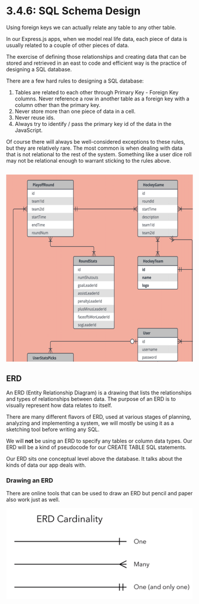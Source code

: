 # 3.4.6: SQL Schema Design

Using foreign keys we can actually relate any table to any other table.

In our Express.js apps, when we model real life data, each piece of data is usually related to a couple of other pieces of data.

The exercise of defining those relationships and creating data that can be stored and retrieved in an east to code and efficient way is the practice of designing a SQL database.

There are a few hard rules to designing a SQL database:

1. Tables are related to each other through Primary Key - Foreign Key columns. Never reference a row in another table as a foreign key with a column other than the primary key.
2. Never store more than one piece of data in a cell.
3. Never reuse ids.
4. Always try to identify / pass the primary key id of the data in the JavaScript.

Of course there will always be well-considered exceptions to these rules, but they are relatively rare. The most common is when dealing with data that is not relational to the rest of the system. Something like a user dice roll may not be relational enough to warrant sticking to the rules above.

## 

![](../../.gitbook/assets/hickey.png)

## ERD

An ERD \(Entity Relationship Diagram\) is a drawing that lists the relationships and types of relationships between data. The purpose of an ERD is to visually represent how data relates to itself.

There are many different flavors of ERD, used at various stages of planning, analyzing and implementing a system, we will mostly be using it as a sketching tool before writing any SQL.

We will **not** be using an ERD to specify any tables or column data types. Our ERD will be a kind of pseudocode for our CREATE TABLE SQL statements.

Our ERD sits one conceptual level above the database. It talks about the kinds of data our app deals with.

### Drawing an ERD

There are online tools that can be used to draw an ERD but pencil and paper also work just as well.

![](../../.gitbook/assets/cardinalityguide.png)



